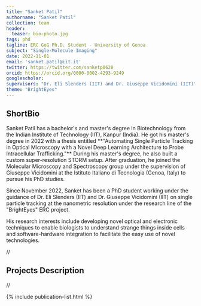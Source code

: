 ```yaml
---
title: "Sanket Patil"
authorname: "Sanket Patil"
collection: team
header:
  teaser: bio-photo.jpg
tags: phd
tagline: ERC GoG Ph.D. Student - University of Genoa 
subject: "Single-Molecule Imaging"
date: 2022-11-01
email: 'sanket.patil@iit.it'
twitter: https://twitter.com/sanketp0628
orcid: https://orcid.org/0000-0002-4293-9249
googlescholar: 
supervisors: "Dr. Eli Slenders (IIT) and Dr. Giuseppe Vicidomini (IIT)"
theme: "BrightEyes"
---
```


<h2>ShortBio</h2>
Sanket Patil has a bachelor's and master's degree in Biotechnology from the Indian Institute of Technology (IIT), Kanpur (India). He got his master's degree in 2022 with a thesis entitled **"Automating Single Particle Tracking in Optical Microscopy with a Novel Deep Learning Architecture to Probe Intracellular Trafficking."** During his master's degree, he also built a custom super-resolution STORM setup. After graduation, he joined the Molecular Microscopy and Spectroscopy group under the supervision of Giuseppe Vicidomini at the Istituto Italiano di Tecnologia (Genoa, Italy) to pursue his PhD studies.

Since November 2022, Sanket has been a PhD student working under the guidance of Dr. Eli Slenders (IIT) and Dr. Giuseppe Vicidomini (IIT) on single particle tracking at the nanometric resolution under the research line of the "BrightEyes" ERC project.

His research interests include developing novel optical and electronic techniques to enable biologists to understand strange things inside cells and software-hardware integration to facilitate the easy use of novel technologies. 

//<h2>Projects Description</h2>
//<!--- Text --->

<!---{% include author-research-themes.html %}--->
<!---{% include team-member-collaborators.html %}--->
{% include publication-list.html %}
